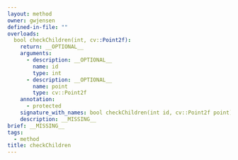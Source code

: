 ```yaml
---
layout: method
owner: gwjensen
defined-in-file: ""
overloads:
  bool checkChildren(int, cv::Point2f):
    return: __OPTIONAL__
    arguments:
      - description: __OPTIONAL__
        name: id
        type: int
      - description: __OPTIONAL__
        name: point
        type: cv::Point2f
    annotation:
      - protected
    signature_with_names: bool checkChildren(int id, cv::Point2f point)
    description: __MISSING__
brief: __MISSING__
tags:
  - method
title: checkChildren
---
```

